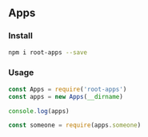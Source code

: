Apps
---

### Install
```sh
npm i root-apps --save
```

### Usage
```js
const Apps = require('root-apps')
const apps = new Apps(__dirname)

console.log(apps)
```
```js
const someone = require(apps.someone)
```
